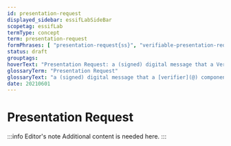 ```yaml
---
id: presentation-request
displayed_sidebar: essifLabSideBar
scopetag: essifLab
termType: concept
term: presentation-request
formPhrases: [ "presentation-request{ss}", "verifiable-presentation-request{ss}" ]
status: draft
grouptags:
hoverText: "Presentation Request: a (signed) digital message that a Verifier component sends to a Holder component asking for specific data from one or more Verifiable Credentials that are issued by specific Parties."
glossaryTerm: "Presentation Request"
glossaryText: "a (signed) digital message that a [verifier](@) component sends to a [holder](@) component asking for specific data from one or more [verifiable](verify@) [credential](@) that are issued by specific Parties."
date: 20210601
---
```


# Presentation Request

:::info Editor's note
Additional content is needed here.
:::
